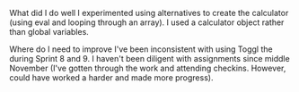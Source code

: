 What did I do well
I experimented using alternatives to create the calculator (using eval and looping through an array).
I used a calculator object rather than global variables.

Where do I need to improve
I've been inconsistent with using Toggl the during Sprint 8 and 9.
I haven't been diligent with assignments since middle November (I've gotten through the work and attending checkins. However, could have worked a harder and made more progress).
